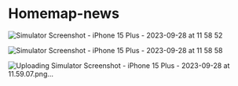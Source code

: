 # Homemap-news
![Simulator Screenshot - iPhone 15 Plus - 2023-09-28 at 11 58 52](https://github.com/tuzgbach/Homemap-news/assets/87943823/ca793632-7f3a-42ba-8e6f-00c30c568a28)

![Simulator Screenshot - iPhone 15 Plus - 2023-09-28 at 11 58 58](https://github.com/tuzgbach/Homemap-news/assets/87943823/7a57ebbe-ff0e-46c3-a3e6-e098bfd4ce07)

![Uploading Simulator Screenshot - iPhone 15 Plus - 2023-09-28 at 11.59.07.png…]()


